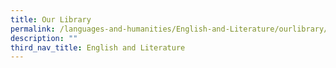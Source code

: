 ```yaml
---
title: Our Library
permalink: /languages-and-humanities/English-and-Literature/ourlibrary/
description: ""
third_nav_title: English and Literature
---
```

